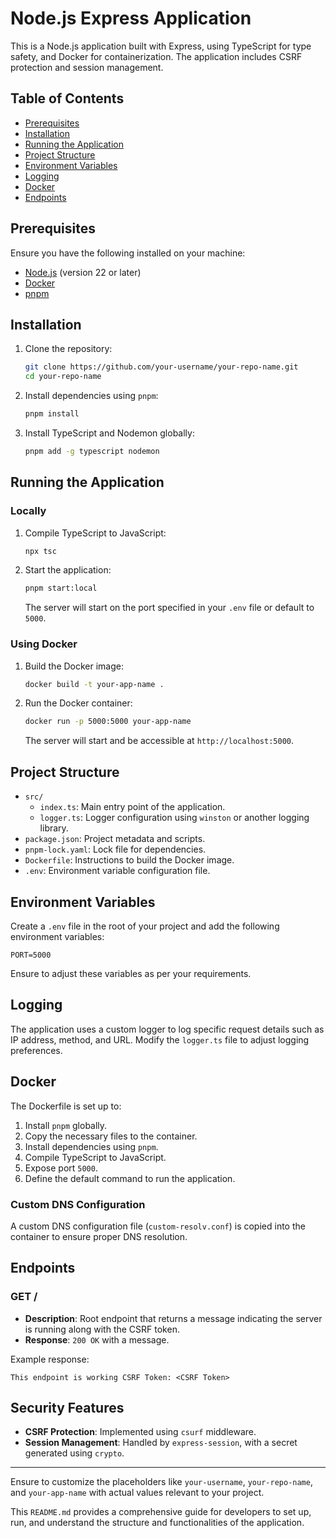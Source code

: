 # Node.js Express Application

This is a Node.js application built with Express, using TypeScript for type safety, and Docker for containerization. The application includes CSRF protection and session management.

## Table of Contents

- [Prerequisites](#prerequisites)
- [Installation](#installation)
- [Running the Application](#running-the-application)
- [Project Structure](#project-structure)
- [Environment Variables](#environment-variables)
- [Logging](#logging)
- [Docker](#docker)
- [Endpoints](#endpoints)

## Prerequisites

Ensure you have the following installed on your machine:

- [Node.js](https://nodejs.org/) (version 22 or later)
- [Docker](https://www.docker.com/)
- [pnpm](https://pnpm.io/)

## Installation

1. Clone the repository:

   ```sh
   git clone https://github.com/your-username/your-repo-name.git
   cd your-repo-name
   ```

2. Install dependencies using `pnpm`:

   ```sh
   pnpm install
   ```

3. Install TypeScript and Nodemon globally:

   ```sh
   pnpm add -g typescript nodemon
   ```

## Running the Application

### Locally

1. Compile TypeScript to JavaScript:

   ```sh
   npx tsc
   ```

2. Start the application:

   ```sh
   pnpm start:local
   ```

   The server will start on the port specified in your `.env` file or default to `5000`.

### Using Docker

1. Build the Docker image:

   ```sh
   docker build -t your-app-name .
   ```

2. Run the Docker container:

   ```sh
   docker run -p 5000:5000 your-app-name
   ```

   The server will start and be accessible at `http://localhost:5000`.

## Project Structure

- `src/`
  - `index.ts`: Main entry point of the application.
  - `logger.ts`: Logger configuration using `winston` or another logging library.
- `package.json`: Project metadata and scripts.
- `pnpm-lock.yaml`: Lock file for dependencies.
- `Dockerfile`: Instructions to build the Docker image.
- `.env`: Environment variable configuration file.

## Environment Variables

Create a `.env` file in the root of your project and add the following environment variables:

```env
PORT=5000
```

Ensure to adjust these variables as per your requirements.

## Logging

The application uses a custom logger to log specific request details such as IP address, method, and URL. Modify the `logger.ts` file to adjust logging preferences.

## Docker

The Dockerfile is set up to:

1. Install `pnpm` globally.
2. Copy the necessary files to the container.
3. Install dependencies using `pnpm`.
4. Compile TypeScript to JavaScript.
5. Expose port `5000`.
6. Define the default command to run the application.

### Custom DNS Configuration

A custom DNS configuration file (`custom-resolv.conf`) is copied into the container to ensure proper DNS resolution.

## Endpoints

### GET /

- **Description**: Root endpoint that returns a message indicating the server is running along with the CSRF token.
- **Response**: `200 OK` with a message.

Example response:

```text
This endpoint is working CSRF Token: <CSRF Token>
```

## Security Features

- **CSRF Protection**: Implemented using `csurf` middleware.
- **Session Management**: Handled by `express-session`, with a secret generated using `crypto`.

---

Ensure to customize the placeholders like `your-username`, `your-repo-name`, and `your-app-name` with actual values relevant to your project.

This `README.md` provides a comprehensive guide for developers to set up, run, and understand the structure and functionalities of the application.